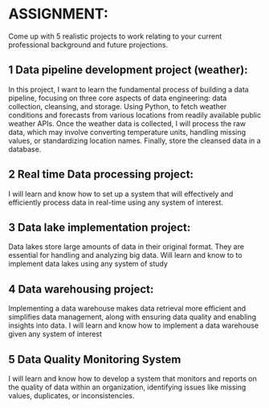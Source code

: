 # ASSIGNMENT:
Come up with 5 realistic projects to work relating to your current professional background and future projections.



## 1 Data pipeline development project (weather):
In this project, I want to learn  the fundamental process of building a data pipeline, focusing on three core aspects of data engineering: data collection, cleansing, and storage. 
Using Python, to fetch weather conditions and forecasts from various locations from readily available public weather APIs. Once the weather data is collected, I will process the raw data, which may involve converting temperature units, handling missing values, or standardizing location names. Finally, store the cleansed data in a  database.
## 2 Real time Data processing project:
I will learn and know how to set up a system that will effectively and efficiently process data in real-time using any system of interest.

## 3 Data lake implementation project:
Data lakes store large amounts of data in their original format. They are essential for handling and analyzing big data. Will learn and know to to implement data lakes using any system of study

## 4 Data warehousing project:
Implementing a data warehouse makes data retrieval more efficient and simplifies data management, along with ensuring data quality and enabling insights into data. I will learn and know how to implement a data warehouse given any system of interest

## 5 Data Quality Monitoring System
I will learn and know how to  develop a system that monitors and reports on the quality of data within an organization, identifying issues like missing values, duplicates, or inconsistencies.

